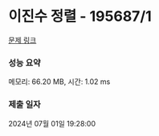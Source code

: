 # 이진수 정렬 - 195687/1 

[문제 링크](https://level.goorm.io/exam/195687/%EC%9D%B4%EC%A7%84%EC%88%98-%EC%A0%95%EB%A0%AC/quiz/1) 

### 성능 요약

메모리: 66.20 MB, 시간: 1.02 ms

### 제출 일자

2024년 07월 01일 19:28:00

